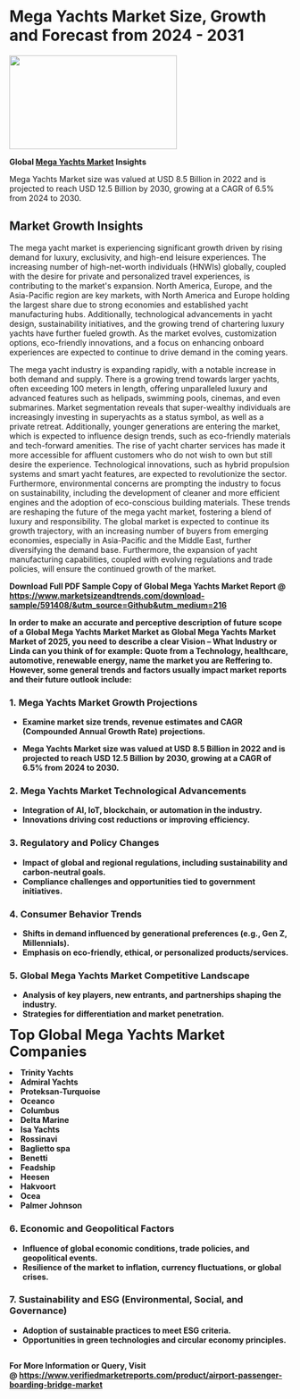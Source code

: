 <H1>Mega Yachts Market Size, Growth and Forecast from 2024 - 2031</H1><img class="aligncenter size-medium wp-image-584254" src="https://thirdeyenews.in/wp-content/uploads/2024/09/Global-Market-Research-300x168.jpeg" alt="" width="300" height="168" /><p><strong>Global&nbsp;<a href="https://www.marketsizeandtrends.com/download-sample/591408/&amp;utm_source=Github&utm_medium=216">Mega Yachts Market</a> Insights</strong></p><p>Mega Yachts Market size was valued at USD 8.5 Billion in 2022 and is projected to reach USD 12.5 Billion by 2030, growing at a CAGR of 6.5% from 2024 to 2030.</p><p><h2>Market Growth Insights</h2> <p>The mega yacht market is experiencing significant growth driven by rising demand for luxury, exclusivity, and high-end leisure experiences. The increasing number of high-net-worth individuals (HNWIs) globally, coupled with the desire for private and personalized travel experiences, is contributing to the market's expansion. North America, Europe, and the Asia-Pacific region are key markets, with North America and Europe holding the largest share due to strong economies and established yacht manufacturing hubs. Additionally, technological advancements in yacht design, sustainability initiatives, and the growing trend of chartering luxury yachts have further fueled growth. As the market evolves, customization options, eco-friendly innovations, and a focus on enhancing onboard experiences are expected to continue to drive demand in the coming years.</p> <p><strong></strong></p> <p>The mega yacht industry is expanding rapidly, with a notable increase in both demand and supply. There is a growing trend towards larger yachts, often exceeding 100 meters in length, offering unparalleled luxury and advanced features such as helipads, swimming pools, cinemas, and even submarines. Market segmentation reveals that super-wealthy individuals are increasingly investing in superyachts as a status symbol, as well as a private retreat. Additionally, younger generations are entering the market, which is expected to influence design trends, such as eco-friendly materials and tech-forward amenities. The rise of yacht charter services has made it more accessible for affluent customers who do not wish to own but still desire the experience. Technological innovations, such as hybrid propulsion systems and smart yacht features, are expected to revolutionize the sector. Furthermore, environmental concerns are prompting the industry to focus on sustainability, including the development of cleaner and more efficient engines and the adoption of eco-conscious building materials. These trends are reshaping the future of the mega yacht market, fostering a blend of luxury and responsibility. The global market is expected to continue its growth trajectory, with an increasing number of buyers from emerging economies, especially in Asia-Pacific and the Middle East, further diversifying the demand base. Furthermore, the expansion of yacht manufacturing capabilities, coupled with evolving regulations and trade policies, will ensure the continued growth of the market. <p><strong></p><p><span class=""><strong>Download Full PDF Sample Copy of Global Mega Yachts Market Report</strong> @ <a href="https://www.marketsizeandtrends.com/download-sample/591408/&amp;utm_source=Github&utm_medium=216" target="_blank">https://www.marketsizeandtrends.com/download-sample/591408/&amp;utm_source=Github&utm_medium=216</a></span></p><p>In order to make an accurate and perceptive description of future scope of a Global&nbsp;Mega Yachts Market Market as Global&nbsp;Mega Yachts Market Market of 2025, you need to describe a clear Vision &ndash; What Industry or Linda can you think of for example: Quote from a Technology, healthcare, automotive, renewable energy, name the market you are Reffering to. However, some general trends and factors usually impact market reports and their future outlook include:</p><h3>1.&nbsp;<strong>Mega Yachts Market Growth Projections</strong></h3><ul><li>Examine market size trends, revenue estimates and CAGR (Compounded Annual Growth Rate) projections.</li><li><p>Mega Yachts Market size was valued at USD 8.5 Billion in 2022 and is projected to reach USD 12.5 Billion by 2030, growing at a CAGR of 6.5% from 2024 to 2030.</p></li></ul><h3>2.&nbsp;<strong>Mega Yachts Market Technological Advancements</strong></h3><ul><li>Integration of AI, IoT, blockchain, or automation in the industry.</li><li>Innovations driving cost reductions or improving efficiency.</li></ul><h3>3.&nbsp;<strong>Regulatory and Policy Changes</strong></h3><ul><li>Impact of global and regional regulations, including sustainability and carbon-neutral goals.</li><li>Compliance challenges and opportunities tied to government initiatives.</li></ul><h3>4.&nbsp;<strong>Consumer Behavior Trends</strong></h3><ul><li>Shifts in demand influenced by generational preferences (e.g., Gen Z, Millennials).</li><li>Emphasis on eco-friendly, ethical, or personalized products/services.</li></ul><h3>5.&nbsp;<strong>Global Mega Yachts Market Competitive Landscape</strong></h3><ul><li>Analysis of key players, new entrants, and partnerships shaping the industry.</li><li>Strategies for differentiation and market penetration.</li></ul><p data-pm-slice="1 1 []"><span style="color: inherit; font-family: inherit; font-size: 25px;">Top Global Mega Yachts Market Companies</span></p><div class="" data-test-id=""><p><li>Trinity Yachts</li><li> Admiral Yachts</li><li> Proteksan-Turquoise</li><li> Oceanco</li><li> Columbus</li><li> Delta Marine</li><li> Isa Yachts</li><li> Rossinavi</li><li> Baglietto spa</li><li> Benetti</li><li> Feadship</li><li> Heesen</li><li> Hakvoort</li><li> Ocea</li><li> Palmer Johnson</li></p></div><h3>6.&nbsp;<strong>Economic and Geopolitical Factors</strong></h3><ul><li>Influence of global economic conditions, trade policies, and geopolitical events.</li><li>Resilience of the market to inflation, currency fluctuations, or global crises.</li></ul><h3>7.&nbsp;<strong>Sustainability and ESG (Environmental, Social, and Governance)</strong></h3><ul><li>Adoption of sustainable practices to meet ESG criteria.</li><li>Opportunities in green technologies and circular economy principles.</li></ul><h2><strong style="font-size: 14px;">For More Information or Query, Visit @&nbsp;</strong><a style="background-color: #ffffff; font-size: 14px;" href="https://www.marketsizeandtrends.com/report/mega-yachts-market/" target="_blank">https://www.verifiedmarketreports.com/product/airport-passenger-boarding-bridge-market</a></h2>

